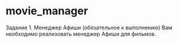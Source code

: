 # movie_manager
Задание 1. Менеджер Афиши (обязательное к выполнению)
Вам необходимо реализовать менеджер Афиши для фильмов.
